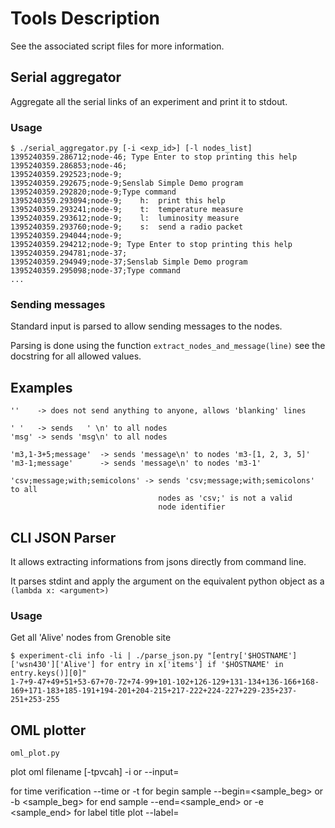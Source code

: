 Tools Description
=================

See the associated script files for more information.


Serial aggregator
-----------------

Aggregate all the serial links of an experiment and print it to stdout.

### Usage ###

    $ ./serial_aggregator.py [-i <exp_id>] [-l nodes_list]
    1395240359.286712;node-46; Type Enter to stop printing this help
    1395240359.286853;node-46;
    1395240359.292523;node-9;
    1395240359.292675;node-9;Senslab Simple Demo program
    1395240359.292820;node-9;Type command
    1395240359.293094;node-9;    h:  print this help
    1395240359.293241;node-9;    t:  temperature measure
    1395240359.293612;node-9;    l:  luminosity measure
    1395240359.293760;node-9;    s:  send a radio packet
    1395240359.294044;node-9;
    1395240359.294212;node-9; Type Enter to stop printing this help
    1395240359.294781;node-37;
    1395240359.294949;node-37;Senslab Simple Demo program
    1395240359.295098;node-37;Type command
    ...


### Sending messages ###

Standard input is parsed to allow sending messages to the nodes.

Parsing is done using the function `extract_nodes_and_message(line)` see the
docstring for all allowed values.

Examples
--------

    ''    -> does not send anything to anyone, allows 'blanking' lines

    ' '   -> sends   ' \n' to all nodes
    'msg' -> sends 'msg\n' to all nodes

    'm3,1-3+5;message'  -> sends 'message\n' to nodes 'm3-[1, 2, 3, 5]'
    'm3-1;message'      -> sends 'message\n' to nodes 'm3-1'

    'csv;message;with;semicolons' -> sends 'csv;message;with;semicolons' to all
                                     nodes as 'csv;' is not a valid
                                     node identifier


CLI JSON Parser
---------------

It allows extracting informations from jsons directly from command line.

It parses stdint and apply the argument on the equivalent python object as a
`(lambda x: <argument>)`

### Usage ###

Get all 'Alive' nodes from Grenoble site

    $ experiment-cli info -li | ./parse_json.py "[entry['$HOSTNAME']['wsn430']['Alive'] for entry in x['items'] if '$HOSTNAME' in entry.keys()][0]"
    1-7+9-47+49+51+53-67+70-72+74-99+101-102+126-129+131-134+136-166+168-169+171-183+185-191+194-201+204-215+217-222+224-227+229-235+237-251+253-255


OML plotter
-----------

`oml_plot.py`

plot oml filename [-tpvcah] -i <filename> or --input=<filename>

for time verification --time or -t
for begin sample --begin=<sample_beg> or -b <sample_beg>
for end sample --end=<sample_end> or -e <sample_end>
for label title plot --label=<title> or -l <title>
for plot consumption --power or -p
for plot voltage --voltage or -v
for plot current --current or -c
for all plot --all or -a
for help use --help or -h


IoT-LAB Firmware Autotest
-------------------------

Base class to help writing automated firmware testing on IoT-LAB.
Inspired by what is done in Contiki regression-tests using Cooja.

BETA script (at 2014-03-25)

